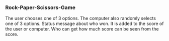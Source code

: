 ### Rock-Paper-Scissors-Game

The user chooses one of 3 options. The computer also randomly selects one of 3 options. Status message about who won. It is added to the score of the user or computer. Who can get how much score can be seen from the score.
